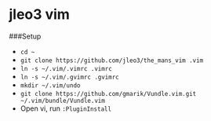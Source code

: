jleo3 vim
============

###Setup

- `cd ~`
- `git clone https://github.com/jleo3/the_mans_vim .vim`
- `ln -s ~/.vim/.vimrc .vimrc`
- `ln -s ~/.vim/.gvimrc .gvimrc`
- `mkdir ~/.vim/undo`
- `git clone https://github.com/gmarik/Vundle.vim.git ~/.vim/bundle/Vundle.vim`
- Open vi, run `:PluginInstall`

